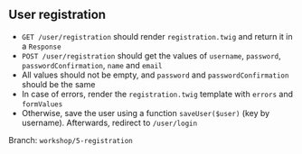 ##  User registration

* `GET /user/registration` should render `registration.twig` and return it in a `Response`
* `POST /user/registration` should get the values of `username`, `password`, `passwordConfirmation`, `name` and `email`
* All values should not be empty, and `password` and `passwordConfirmation` should be the same
* In case of errors, render the `registration.twig` template with `errors` and `formValues`
* Otherwise, save the user using a function `saveUser($user)` (key by username). Afterwards, redirect to `/user/login`

Branch: <code class="branch">workshop/5-registration</code>


